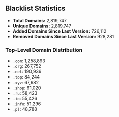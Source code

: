 ## Blacklist Statistics

- **Total Domains:** 2,819,747
- **Unique Domains:** 2,819,747
- **Added Domains Since Last Version:** 726,112
- **Removed Domains Since Last Version:** 928,281

### Top-Level Domain Distribution

-  `.com`: 1,258,893
-  `.org`: 267,752
-  `.net`: 190,936
-  `.top`: 84,244
-  `.xyz`: 67,682
-  `.shop`: 61,020
-  `.ru`: 58,423
-  `.io`: 55,426
-  `.info`: 51,296
-  `.pl`: 48,788
